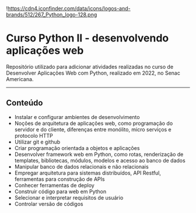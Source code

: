 !https://cdn4.iconfinder.com/data/icons/logos-and-brands/512/267_Python_logo-128.png
# Curso Python II - desenvolvendo aplicações web
Repositório utilizado para adicionar atividades realizadas no curso de Desenvolver Aplicações Web com Python, realizado em 2022, no Senac Americana.

---
## Conteúdo
- Instalar e configurar ambientes de desenvolvimento
- Noções de arquitetura de aplicações web, como programação do servidor e do cliente, diferenças entre monólito, micro serviços e protocolo HTTP
- Utilizar git e github
- Criar programação orientada a objetos e aplicações
- Desenvolver framework web em Python, como rotas, renderização de templates, bibliotecas, módulos, modelos e acesso ao banco de dados
- Manipular banco de dados relacionais e não relacionais
- Empregar arquitetura para sistemas distribuídos, API Restful, ferramentas para construção de APIs
- Conhecer ferramentas de deploy
- Construir código para web em Python
- Selecionar e interpretar requisitos de usuário
- Controlar versão de códigos
